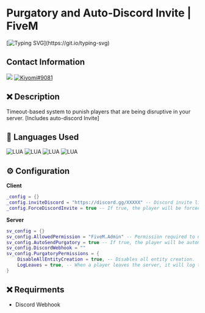 # Purgatory and Auto-Discord Invite | FiveM
[![Typing SVG](https://readme-typing-svg.herokuapp.com?font=Inconsolata&duration=3000&color=D404F7&vCenter=true&height=25&lines=Have+questions%3F;Feel+free+to+DM+me+on+Discord!)](https://git.io/typing-svg)

## Contact Information 
<a href="mailto:chevybot123@gmail.com"><img src="https://img.shields.io/badge/Gmail-D14836?style=for-the-badge&logo=gmail&logoColor=white"></a>
<a href="https://discordapp.com/users/359794704847601674"><img src="https://img.shields.io/badge/Discord-7289DA?style=for-the-badge&logo=discord&logoColor=white" alt="Kiyomi#9081" ></a>

## ❌ Description
Timeout-based system to punish players that are being disruptive in your server. [Includes auto-discord Invite]

## 🔨 Languages Used
![LUA](https://custom-icon-badges.herokuapp.com/badge/Lua-black.svg?logo=lua&logoColor=blue)
![LUA](https://custom-icon-badges.herokuapp.com/badge/HTML5-black.svg?logo=html5&logoColor=blue)
![LUA](https://custom-icon-badges.herokuapp.com/badge/Javascript-black.svg?logo=js&logoColor=blue)
![LUA](https://custom-icon-badges.herokuapp.com/badge/CSS-black.svg?logo=css3&logoColor=blue)


## ⚙️ Configuration
**Client**
```lua
_config = {}
_config.inviteDiscord = "https://discord.gg/XXXXX" -- Discord invite link
_config.ForceDiscordInvite = true -- If true, the player will be forced to show an invite on their discord client to the directed discord server
```
**Server**
```lua
sv_config = {}
sv_config.AllowedPermission = "FiveM.Admin" -- Permission required to use the command (/timeout [ID] [Seconds])
sv_config.AutoSendPurgatory = true -- If true, the player will be automatically sent to the purgatory server when being sent for rule violation.
sv_config.DiscordWebhook = ""
sv_config.PurgatoryPermissions = {
    DisableAllEntityCreation = true, -- Disables all entity creation.
    LogLeaves = true, -- When a player leaves the server, it will log the player's purgatory history.
}
```

## ❌ Requirments
- Discord Webhook
